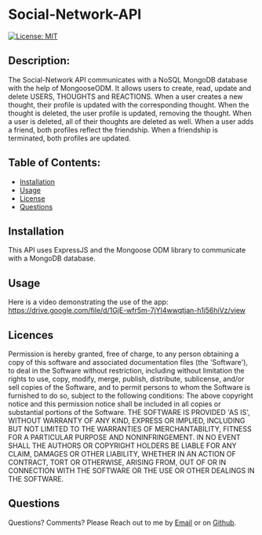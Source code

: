 # Social-Network-API

[![License: MIT](https://img.shields.io/badge/License-MIT-yellow.svg)](https://opensource.org/licenses/MIT)
## Description:

The Social-Network API communicates with a NoSQL MongoDB database with the help of MongooseODM. It allows users to create, read, update and delete USERS, THOUGHTS and REACTIONS. When a user creates a new thought, their profile is updated with the corresponding thought. When the thought is deleted, the user profile is updated, removing the thought. When a user is deleted, all of their thoughts are deleted as well. When a user adds a friend, both profiles reflect the friendship. When a friendship is terminated, both profiles are updated.

## Table of Contents:
* [Installation](#installation)
* [Usage](#usage)
* [License](#licenses)
* [Questions](#questions)

## Installation <a name="installation"/>
This API uses ExpressJS and the Mongoose ODM library to communicate with a MongoDB database.

## Usage <a name="usage"/>
Here is a video demonstrating the use of the app:
https://drive.google.com/file/d/1GjE-wfr5m-7jYI4wwqtjan-h1i56hiVz/view

## Licences <a name="licences"/>
Permission is hereby granted, free of charge, to any person obtaining a copy of this software and associated documentation files (the 'Software'), to deal in the Software without restriction, including without limitation the rights to use, copy, modify, merge, publish, distribute, sublicense, and/or sell copies of the Software, and to permit persons to whom the Software is furnished to do so, subject to the following conditions: The above copyright notice and this permission notice shall be included in all copies or substantial portions of the Software. THE SOFTWARE IS PROVIDED 'AS IS', WITHOUT WARRANTY OF ANY KIND, EXPRESS OR IMPLIED, INCLUDING BUT NOT LIMITED TO THE WARRANTIES OF MERCHANTABILITY, FITNESS FOR A PARTICULAR PURPOSE AND NONINFRINGEMENT. IN NO EVENT SHALL THE AUTHORS OR COPYRIGHT HOLDERS BE LIABLE FOR ANY CLAIM, DAMAGES OR OTHER LIABILITY, WHETHER IN AN ACTION OF CONTRACT, TORT OR OTHERWISE, ARISING FROM, OUT OF OR IN CONNECTION WITH THE SOFTWARE OR THE USE OR OTHER DEALINGS IN THE SOFTWARE.

## Questions <a name="questions"/>
Questions? Comments? Please Reach out to me by [Email](mailto:benn925@yahoo.com) or on [Github](https://github.com/benwade91).


